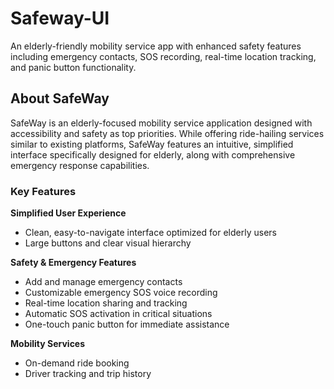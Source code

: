 # Safeway-UI
An elderly-friendly mobility service app with enhanced safety features including emergency contacts, SOS recording, real-time location tracking, and panic button functionality.

## About SafeWay

SafeWay is an elderly-focused mobility service application designed with accessibility and safety as top priorities. While offering ride-hailing services similar to existing platforms, SafeWay features an intuitive, simplified interface specifically designed for elderly, along with comprehensive emergency response capabilities.

### Key Features

**Simplified User Experience**
- Clean, easy-to-navigate interface optimized for elderly users
- Large buttons and clear visual hierarchy

**Safety & Emergency Features**
- Add and manage emergency contacts
- Customizable emergency SOS voice recording
- Real-time location sharing and tracking
- Automatic SOS activation in critical situations
- One-touch panic button for immediate assistance

**Mobility Services**
- On-demand ride booking
- Driver tracking and trip history
